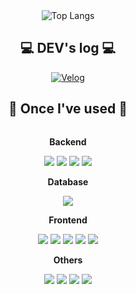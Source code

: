<div align="center">
    <img src="https://github-readme-stats.vercel.app/api/top-langs/?username=westjiuuu&layout=compact" alt="Top Langs">
    <br>
    <h2>💻 DEV's log 💻</h2>
    <a href="https://velog.io/@westjiwuuu/posts">
        <img src="https://img.shields.io/badge/Velog-20c997?style=for-the-badge&logo=Vimeo&logoColor=white" alt="Velog">
    </a>
    <br>
    <h2>🔨 Once I've used 🔨</h2>
    <div style="display:flex; flex-direction:column; align-items:center;">
        <!-- Backend -->
        <p><strong>Backend</strong></p>
        <div>
            <img src="https://img.shields.io/badge/Java-007396?style=for-the-badge&logo=Java&logoColor=white"> 
            <img src="https://img.shields.io/badge/Spring Boot-6DB33F?style=for-the-badge&logo=spring boot&logoColor=white">
            <img src="https://img.shields.io/badge/Node.js-339933?style=for-the-badge&logo=Node.js&logoColor=white">
            <img src="https://img.shields.io/badge/Amazon%20EC2-FF9900?style=for-the-badge&logo=Amazon%20EC2&logoColor=white">
        </div>
        <!-- Database -->
        <p><strong>Database</strong></p>
        <div>
            <img src="https://img.shields.io/badge/mysql-4479A1?style=for-the-badge&logo=mysql&logoColor=white"> 
        <!-- Server -->
        <!-- Frontend -->
        <p><strong>Frontend</strong></p>
        <div>
            <img src="https://img.shields.io/badge/html5-E34F26?style=flat-square&logo=html5&logoColor=white"> 
            <img src="https://img.shields.io/badge/css-1572B6?style=flat-square&logo=css3&logoColor=white"> 
            <img src="https://img.shields.io/badge/javascript-F7DF1E?style=flat-square&logo=javascript&logoColor=black"> 
            <img src="https://img.shields.io/badge/bootstrap-7952B3?style=flat-square&logo=bootstrap&logoColor=white">
            <img src="https://img.shields.io/badge/React-61DAFB?style=flat-square&logo=react&logoColor=white"> <!-- Added React -->
        </div>
        <!-- Others -->
        <p><strong>Others</strong></p>
        <div>
            <img src="https://img.shields.io/badge/Kotlin-7F52FF?style=flat-square&logo=kotlin&logoColor=white">
            <img src="https://img.shields.io/badge/Andoid Studio-3DDC84?style=flat-square&logo=android studio&logoColor=white">
            <img src="https://img.shields.io/badge/python-3776AB?style=flat-square&logo=python&logoColor=white"> 
            <img src="https://img.shields.io/badge/C++-00599C?style=flat-square&logo=c%2B%2B&logoColor=white"> <!-- Added C++ -->
        </div>
    </div>
</div>
